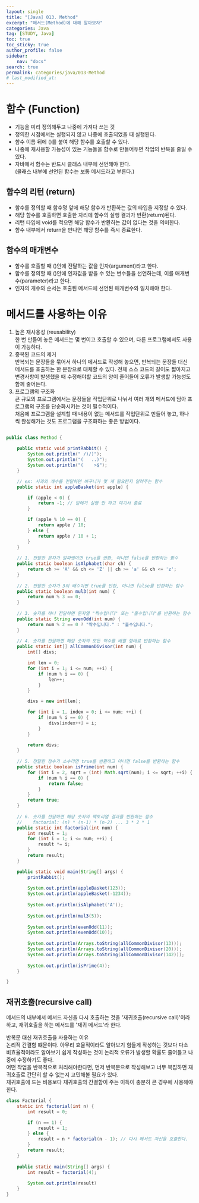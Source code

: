 ```yaml
---
layout:	single
title: "[Java] 013. Method"
excerpt: "메서드(Method)에 대해 알아보자"
categories: Java
tag: [STUDY, Java]
toc: true
toc_sticky: true
author_profile: false
sidebar:
    nav: "docs"
search: true
permalink: categories/java/013-Method
# last_modified_at:
---
```


# 함수 (Function)

- 기능을 미리 정의해두고 나중에 가져다 쓰는 것
- 정의한 시점에서는 실행되지 않고 나중에 호출되었을 때 실행된다.
- 함수 이름 뒤에 ()를 붙여 해당 함수를 호출할 수 있다.
- 나중에 재사용할 가능성이 있는 기능들을 함수로 만들어두면 작업의 반복을 줄일 수 있다.
- 자바에서 함수는 반드시 클래스 내부에 선언해야 한다.  
  (클래스 내부에 선언된 함수는 보통 메서드라고 부른다.)

## 함수의 리턴 (return)

- 함수를 정의할 때 함수명 앞에 해당 함수가 반환하는 값의 타입을 지정할 수 있다.
- 해당 함수를 호출하면 호출한 자리에 함수의 실행 결과가 반환(return)된다.
- 리턴 타입에 void를 적으면 해당 함수가 반환하는 값이 없다는 것을 의미한다.
- 함수 내부에서 return을 만나면 해당 함수를 즉시 종료한다.

## 함수의 매개변수

- 함수를 호출할 때 ()안에 전달하는 값을 인자(argument)라고 한다.
- 함수를 정의할 때 ()안에 인자값을 받을 수 있는 변수들을 선언하는데, 이를 매개변수(parameter)라고 한다. 
- 인자의 개수와 순서는 호출된 메서드에 선언된 매개변수와 일치해야 한다.

# 메서드를 사용하는 이유

1. 높은 재사용성 (reusability)  
   한 번 만들어 놓은 메서드는 몇 번이고 호출할 수 있으며, 다른 프로그램에서도 사용이 가능하다.
2. 중복된 코드의 제거  
   반복되는 문장들을 묶어서 하나의 메서드로 작성해 놓으면, 반복되는 문장들 대신 메서드를 호출하는 한 문장으로 대체할 수 있다. 전체 소스 코드의 길이도 짧아지고 변경사항이 발생했을 때 수정해야할 코드의 양이 줄어들어 오류가 발생할 가능성도 함께 줄어든다. 
3. 프로그램의 구조화  
   큰 규모의 프로그램에서는 문장들을 작업단위로 나눠서 여러 개의 메서드에 담아 프로그램의 구조를 단순화시키는 것이 필수적이다.  
   처음에 프로그램을 설계할 때 내용이 없는 메서드를 작업단위로 만들어 놓고, 하나씩 완성해가는 것도 프로그램을 구조화하는 좋은 방법이다.



```java

public class Method {
	
	public static void printRabbit() {
		System.out.println(" /)/)");
		System.out.println("(   ..)");
		System.out.println("(    >$");
	}

	// ex: 사과의 개수를 전달하면 바구니가 몇 개 필요한지 알려주는 함수
	public static int appleBasket(int apple) {

		if (apple < 0) {
			return -1; // 밑에거 실행 안 하고 여기서 종료
		}

		if (apple % 10 == 0) {
			return apple / 10;
		} else {
			return apple / 10 + 1;
		}
	}
    
    // 1. 전달한 문자가 알파벳이면 true를 반환, 아니면 false를 반환하는 함수
	public static boolean isAlphabet(char ch) {
		return ch >= 'A' && ch <= 'Z' || ch >= 'a' && ch <= 'z';
	}
	
	// 2. 전달한 숫자가 3의 배수이면 true를 반환, 아니면 false를 반환하는 함수
	public static boolean mul3(int num) {
		return num % 3 == 0;
	}
	
	// 3. 숫자를 하나 전달하면 문자열 "짝수입니다" 또는 "홀수입니다"를 반환하는 함수
	public static String evenOdd(int num) {
		return num % 2 == 0 ? "짝수입니다." : "홀수입니다.";
	}
	
	// 4. 숫자를 전달하면 해당 숫자의 모든 약수를 배열 형태로 반환하는 함수
	public static int[] allCommonDivisor(int num) {
		int[] divs;

		int len = 0;
		for (int i = 1; i <= num; ++i) {
			if (num % i == 0) {
				len++;
			}
		}

		divs = new int[len];

		for (int i = 1, index = 0; i <= num; ++i) {
			if (num % i == 0) {
				divs[index++] = i;
			}
		}

		return divs;
	}
	
	// 5. 전달한 정수가 소수라면 true를 반환하고 아니면 false를 반환하는 함수
	public static boolean isPrime(int num) {
		for (int i = 2, sqrt = (int) Math.sqrt(num); i <= sqrt; ++i) {
			if (num % i == 0) {
				return false;
			}
		}
		return true;
	}
	
	// 6. 숫자를 전달하면 해당 숫자의 팩토리얼 결과를 반환하는 함수
	// 	  factorial: (n) * (n-1) * (n-2) ... 3 * 2 * 1
	public static int factorial(int num) {
		int result = 1;
		for (int i = 1; i <= num; ++i) {
			result *= i;
		}
		return result;
	}

	public static void main(String[] args) {
		printRabbit();
        
		System.out.println(appleBasket(123));
		System.out.println(appleBasket(-1234));
        
		System.out.println(isAlphabet('A'));
        
		System.out.println(mul3(5));
        
		System.out.println(evenOdd(11));
		System.out.println(evenOdd(10));
        
		System.out.println(Arrays.toString(allCommonDivisor(13)));
		System.out.println(Arrays.toString(allCommonDivisor(20)));
		System.out.println(Arrays.toString(allCommonDivisor(142)));
        
		System.out.println(isPrime(4));
	}

}

```

## 재귀호출(recursive call)

메서드의 내부에서 메서드 자신을 다시 호출하는 것을 '재귀호출(recursive call)'이라 하고, 재귀호출을 하는 메서드를 '재귀 메서드'라 한다.

반복문 대신 재귀호출을 사용하는 이유  
논리적 간결함 떄문이다. 아무리 효율적이라도 알아보기 힘들게 작성하는 것보다 다소 비효율적이라도 알아보기 쉽게 작성하는 것이 논리적 오류가 발생할 확률도 줄어들고 나중에 수정하기도 좋다.  
어떤 작업을 반복적으로 처리해야한다면, 먼저 반복문으로 작성해보고 너무 복잡하면 재귀호출로 간단히 할 수 없는지 고민해볼 필요가 있다.  
재귀호출에 드는 비용보다 재귀호출의 간결함이 주는 이득이 충분히 큰 경우에 사용해야 한다.

```java
class Factorial {
	static int factorial(int n) {
		int result = 0;

		if (n == 1) {
			result = 1;
		} else {
			result = n * factorial(n - 1); // 다시 메서드 자신을 호출한다.
		}
		return result;
	}
    
    public static main(String[] args) {
        int result = factorial(4);
        
        System.out.println(result)
    }
}
```

